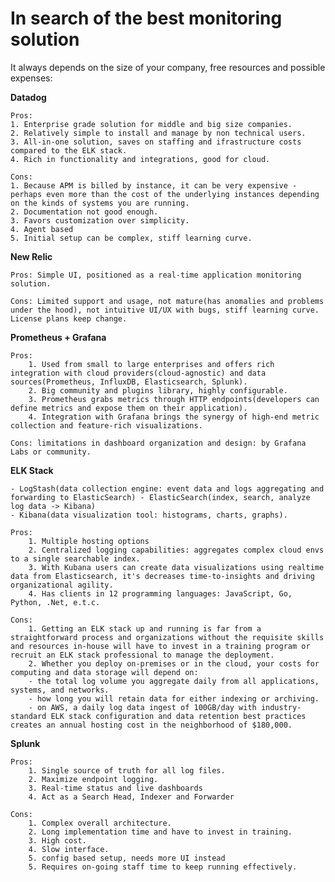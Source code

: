 # In search of the best monitoring solution

It always depends on the size of your company, free resources and possible expenses:

__Datadog__

    Pros: 
    1. Enterprise grade solution for middle and big size companies. 
    2. Relatively simple to install and manage by non technical users. 
    3. All-in-one solution, saves on staffing and ifrastructure costs compared to the ELK stack.
    4. Rich in functionality and integrations, good for cloud.

    Cons: 
    1. Because APM is billed by instance, it can be very expensive - perhaps even more than the cost of the underlying instances depending on the kinds of systems you are running.
    2. Documentation not good enough.
    3. Favors customization over simplicity.
    4. Agent based
    5. Initial setup can be complex, stiff learning curve.

__New Relic__

    Pros: Simple UI, positioned as a real-time application monitoring solution.

    Cons: Limited support and usage, not mature(has anomalies and problems under the hood), not intuitive UI/UX with bugs, stiff learning curve. License plans keep change.

__Prometheus + Grafana__

    Pros: 
        1. Used from small to large enterprises and offers rich integration with cloud providers(cloud-agnostic) and data sources(Prometheus, InfluxDB, Elasticsearch, Splunk). 
        2. Big community and plugins library, highly configurable. 
        3. Prometheus grabs metrics through HTTP endpoints(developers can define metrics and expose them on their application). 
        4. Integration with Grafana brings the synergy of high-end metric collection and feature-rich visualizations.

    Cons: limitations in dashboard organization and design: by Grafana Labs or community.

__ELK Stack__

    - LogStash(data collection engine: event data and logs aggregating and forwarding to ElasticSearch) - ElasticSearch(index, search, analyze log data -> Kibana)
    - Kibana(data visualization tool: histograms, charts, graphs).

    Pros: 
        1. Multiple hosting options 
        2. Centralized logging capabilities: aggregates complex cloud envs to a single searchable index.
        3. With Kubana users can create data visualizations using realtime data from Elasticsearch, it's decreases time-to-insights and driving organizational agility.
        4. Has clients in 12 programming languages: JavaScript, Go, Python, .Net, e.t.c.

    Cons: 
        1. Getting an ELK stack up and running is far from a straightforward process and organizations without the requisite skills and resources in-house will have to invest in a training program or recruit an ELK stack professional to manage the deployment.
        2. Whether you deploy on-premises or in the cloud, your costs for computing and data storage will depend on:
        - the total log volume you aggregate daily from all applications, systems, and networks.
        - how long you will retain data for either indexing or archiving.
        - on AWS, a daily log data ingest of 100GB/day with industry-standard ELK stack configuration and data retention best practices creates an annual hosting cost in the neighborhood of $180,000.

__Splunk__

    Pros: 
        1. Single source of truth for all log files.
        2. Maximize endpoint logging.
        3. Real-time status and live dashboards
        4. Act as a Search Head, Indexer and Forwarder

    Cons:
        1. Complex overall architecture.
        2. Long implementation time and have to invest in training.
        3. High cost.
        4. Slow interface.
        5. config based setup, needs more UI instead
        5. Requires on-going staff time to keep running effectively.
